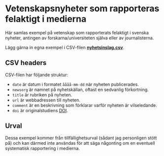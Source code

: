 # Vetenskapsnyheter som rapporteras felaktigt i medierna

Här samlas exempel på vetenskap som rapporterats felaktigt i svenska nyheter, antingen av forskarna/universiteten själva eller av journalisterna.

Lägg gärna in egna exempel i CSV-filen **[nyhetsinslag.csv](nyhetsinslag.csv)**.

## CSV headers

CSV-filen har följande struktur:

- `date` är datum i formatet `åååå-mm-dd` när nyheten publicerades.
- `newsorg` är namnet på nyhetskällan, oftast en sedvanlig förkortning.
- `title` är rubriken på nyheten.
- `url` är webbadressen till nyheten.
- `comment` är en beskrivning som förklarar varför nyheten är vilseledande. 
- `doi` är originalstudiens [DOI](https://sv.wikipedia.org/wiki/Digital_object_identifier).

## Urval

Dessa exempel kommer från tillfällighetsurval (sådant jag personligen stött på) och kan därmed inte användas för att säga någonting om en eventuell systematisk rapportering i medierna.
